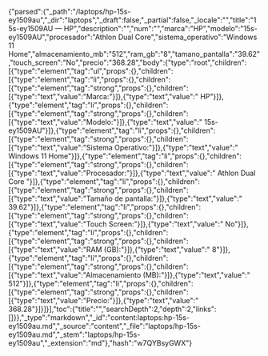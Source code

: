 {"parsed":{"_path":"/laptops/hp-15s-ey1509au","_dir":"laptops","_draft":false,"_partial":false,"_locale":"","title":"15s-ey1509AU — HP","description":"","num":"","marca":"HP","modelo":"15s-ey1509AU","procesador":"Athlon Dual Core","sistema_operativo":"Windows 11 Home","almacenamiento_mb":"512","ram_gb":"8","tamano_pantalla":"39.62","touch_screen":"No","precio":"368.28","body":{"type":"root","children":[{"type":"element","tag":"ul","props":{},"children":[{"type":"element","tag":"li","props":{},"children":[{"type":"element","tag":"strong","props":{},"children":[{"type":"text","value":"Marca:"}]},{"type":"text","value":" HP"}]},{"type":"element","tag":"li","props":{},"children":[{"type":"element","tag":"strong","props":{},"children":[{"type":"text","value":"Modelo:"}]},{"type":"text","value":" 15s-ey1509AU"}]},{"type":"element","tag":"li","props":{},"children":[{"type":"element","tag":"strong","props":{},"children":[{"type":"text","value":"Sistema Operativo:"}]},{"type":"text","value":" Windows 11 Home"}]},{"type":"element","tag":"li","props":{},"children":[{"type":"element","tag":"strong","props":{},"children":[{"type":"text","value":"Procesador:"}]},{"type":"text","value":" Athlon Dual Core "}]},{"type":"element","tag":"li","props":{},"children":[{"type":"element","tag":"strong","props":{},"children":[{"type":"text","value":"Tamaño de pantalla:"}]},{"type":"text","value":" 39.62"}]},{"type":"element","tag":"li","props":{},"children":[{"type":"element","tag":"strong","props":{},"children":[{"type":"text","value":"Touch Screen:"}]},{"type":"text","value":" No"}]},{"type":"element","tag":"li","props":{},"children":[{"type":"element","tag":"strong","props":{},"children":[{"type":"text","value":"RAM (GB):"}]},{"type":"text","value":" 8"}]},{"type":"element","tag":"li","props":{},"children":[{"type":"element","tag":"strong","props":{},"children":[{"type":"text","value":"Almacenamiento (MB):"}]},{"type":"text","value":" 512"}]},{"type":"element","tag":"li","props":{},"children":[{"type":"element","tag":"strong","props":{},"children":[{"type":"text","value":"Precio:"}]},{"type":"text","value":" 368.28"}]}]}],"toc":{"title":"","searchDepth":2,"depth":2,"links":[]}},"_type":"markdown","_id":"content:laptops:hp-15s-ey1509au.md","_source":"content","_file":"laptops/hp-15s-ey1509au.md","_stem":"laptops/hp-15s-ey1509au","_extension":"md"},"hash":"w7QYBsyGWX"}